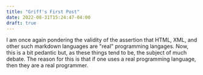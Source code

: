 ```yaml
---
title: "Griff's First Post"
date: 2022-08-31T15:24:47-04:00
draft: true
---
```

I am once again pondering the validity of the assertion that HTML, XML, and other such markdown languages are "real" programming langages. Now, this is a bit pedantic but, as these things tend to be, the subject of much debate. The reason for this is that if one uses a real programming language, then they are a real programmer. 
